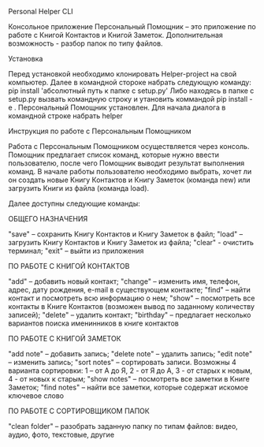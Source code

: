 ﻿Personal Helper CLI

Консольное приложение Персональный Помощник – это приложение по работе с Книгой Контактов и Книгой Заметок. Дополнительная возможность - разбор папок по типу файлов.

Установка

Перед установкой необходимо клонировать Helper-project на свой компьютер.
Далее в командной стороке набрать следующую команду:
pip install 'абсолютный путь к папке с setup.py'
Либо находясь в папке с setup.py вызвать командную строку и утановить коммандой pip install -e .
Персональный Помощник установлен. Для начала диалога в командной строке набрать helper

Инструкция по работе с Персональным Помощником

Работа с Персональным Помощником осуществляется через консоль. Помощник предлагает список команд, которые нужно ввести пользователю, после чего Помощник выводит результат выполнения команд. В начале работы пользователю необходимо выбрать, хочет ли он создать новые Книгу Контактов и Книгу Заметок (команда new) или загрузить Книги из файла (команда load).

Далее доступны следующие команды:

ОБЩЕГО НАЗНАЧЕНИЯ

"save" – сохранить Книгу Контактов и Книгу Заметок в файл; "load" – загрузить Книгу Контактов и Книгу Заметок из файла; "clear" - очистить терминал; "exit" – выйти из приложения

ПО РАБОТЕ С КНИГОЙ КОНТАКТОВ

"add" – добавить новый контакт; "change" – изменить имя, телефон, адрес, дату рождения, e-mail в существующем контакте; "find" – найти контакт и посмотреть всю информацию о нем; "show" – посмотреть все контакты в Книге Контактов (возможен вывод по заданному количеству записей); "delete" – удалить контакт; "birthday" – предлагает несколько вариантов поиска именинников в книге контактов

ПО РАБОТЕ С КНИГОЙ ЗАМЕТОК

"add note" – добавить запись; "delete note" – удалить запись; "edit note" – изменить запись; "sort notes" – сортировать записи. Возможны 4 варианта сортировки: 1 – от А до Я, 2 - от Я до А, 3 - от старых к новым, 4 - от новых к старым; "show notes" – посмотреть все заметки в Книге Заметок; "find notes" – найти все заметки, которые содержат искомое ключевое слово

ПО РАБОТЕ С СОРТИРОВЩИКОМ ПАПОК

"clean folder" – разобрать заданную папку по типам файлов: видео, аудио, фото, текстовые, другие
